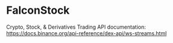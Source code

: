 # FalconStock
Crypto, Stock, &amp; Derivatives Trading 
API documentation: https://docs.binance.org/api-reference/dex-api/ws-streams.html
